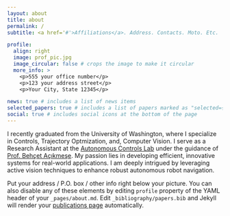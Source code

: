 ```yaml
---
layout: about
title: about
permalink: /
subtitle: <a href='#'>Affiliations</a>. Address. Contacts. Moto. Etc.

profile:
  align: right
  image: prof_pic.jpg
  image_circular: false # crops the image to make it circular
  more_info: >
    <p>555 your office number</p>
    <p>123 your address street</p>
    <p>Your City, State 12345</p>

news: true # includes a list of news items
selected_papers: true # includes a list of papers marked as "selected={true}"
social: true # includes social icons at the bottom of the page
---
```


I recently graduated from the University of Washington, where I specialize in Controls, Trajectory Optmization, and, Computer Vision. I serve as a Research Assistant at the [Autonomous Controls Lab](https://uwacl.com/) under the guidance of [Prof. Behçet Açıkmeşe](https://uwacl.com/behet-akmee). My passion lies in developing efficient, innovative systems for real-world applications. I am deeply intrigued by leveraging active vision techniques to enhance robust autonomous robot navigation.

Put your address / P.O. box / other info right below your picture. You can also disable any of these elements by editing `profile` property of the YAML header of your `_pages/about.md`. Edit `_bibliography/papers.bib` and Jekyll will render your [publications page](/al-folio/publications/) automatically.


